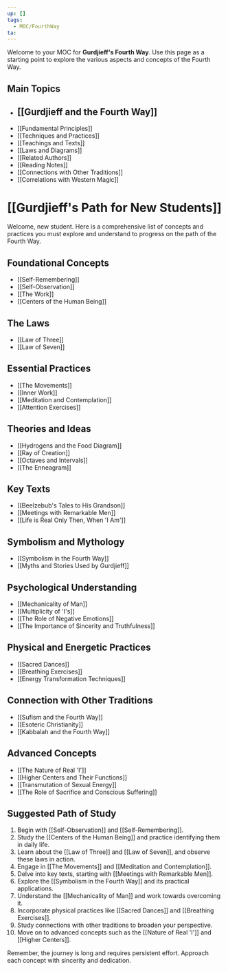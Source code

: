 ```yaml
---
up: []
tags:
  - MOC/FourthWay
ta:
---
```

Welcome to your MOC for **Gurdjieff's Fourth Way**. Use this page as a starting point to explore the various aspects and concepts of the Fourth Way.

## Main Topics
- ## [[Gurdjieff and the Fourth Way]]
- [[Fundamental Principles]]
- [[Techniques and Practices]]
- [[Teachings and Texts]]
- [[Laws and Diagrams]]
- [[Related Authors]]
- [[Reading Notes]]
- [[Connections with Other Traditions]]
- [[Correlations with Western Magic]]


# [[Gurdjieff's Path for New Students]]

Welcome, new student. Here is a comprehensive list of concepts and practices you must explore and understand to progress on the path of the Fourth Way.

## Foundational Concepts
- [[Self-Remembering]]
- [[Self-Observation]]
- [[The Work]]
- [[Centers of the Human Being]]

## The Laws
- [[Law of Three]]
- [[Law of Seven]]

## Essential Practices
- [[The Movements]]
- [[Inner Work]]
- [[Meditation and Contemplation]]
- [[Attention Exercises]]

## Theories and Ideas
- [[Hydrogens and the Food Diagram]]
- [[Ray of Creation]]
- [[Octaves and Intervals]]
- [[The Enneagram]]

## Key Texts
- [[Beelzebub's Tales to His Grandson]]
- [[Meetings with Remarkable Men]]
- [[Life is Real Only Then, When 'I Am']]

## Symbolism and Mythology
- [[Symbolism in the Fourth Way]]
- [[Myths and Stories Used by Gurdjieff]]

## Psychological Understanding
- [[Mechanicality of Man]]
- [[Multiplicity of 'I's]]
- [[The Role of Negative Emotions]]
- [[The Importance of Sincerity and Truthfulness]]

## Physical and Energetic Practices
- [[Sacred Dances]]
- [[Breathing Exercises]]
- [[Energy Transformation Techniques]]

## Connection with Other Traditions
- [[Sufism and the Fourth Way]]
- [[Esoteric Christianity]]
- [[Kabbalah and the Fourth Way]]

## Advanced Concepts
- [[The Nature of Real 'I']]
- [[Higher Centers and Their Functions]]
- [[Transmutation of Sexual Energy]]
- [[The Role of Sacrifice and Conscious Suffering]]

## Suggested Path of Study
1. Begin with [[Self-Observation]] and [[Self-Remembering]].
2. Study the [[Centers of the Human Being]] and practice identifying them in daily life.
3. Learn about the [[Law of Three]] and [[Law of Seven]], and observe these laws in action.
4. Engage in [[The Movements]] and [[Meditation and Contemplation]].
5. Delve into key texts, starting with [[Meetings with Remarkable Men]].
6. Explore the [[Symbolism in the Fourth Way]] and its practical applications.
7. Understand the [[Mechanicality of Man]] and work towards overcoming it.
8. Incorporate physical practices like [[Sacred Dances]] and [[Breathing Exercises]].
9. Study connections with other traditions to broaden your perspective.
10. Move on to advanced concepts such as the [[Nature of Real 'I']] and [[Higher Centers]].

Remember, the journey is long and requires persistent effort. Approach each concept with sincerity and dedication.

